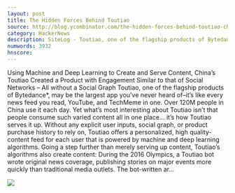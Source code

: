 ```yaml
---
layout: post
title: The Hidden Forces Behind Toutiao
source: http://blog.ycombinator.com/the-hidden-forces-behind-toutiao-chinas-content-king/
category: HackerNews
description: SiteLog - Toutiao, one of the flagship products of Bytedance, may be the largest app you’ve never heard of–it’s like every news feed you read, YouTube, and TechMeme in on
numwords: 3932
hnscore: 
---
```


Using Machine and Deep Learning to Create and Serve Content, China’s Toutiao Created a Product with Engagement Similar to that of Social Networks – All without a Social Graph  Toutiao, one of the flagship products of Bytedance*, may be the largest app you’ve never heard of–it’s like every news feed you read, YouTube, and TechMeme in one. Over 120M people in China use it each day. Yet what’s most interesting about Toutiao isn’t that people consume such varied content all in one place… it’s how Toutiao serves it up. Without any explicit user inputs, social graph, or product purchase history to rely on, Toutiao offers a personalized, high quality-content feed for each user that is powered by machine and deep learning algorithms.  Going a step further than merely serving up content, Toutiao’s algorithms also create content: During the 2016 Olympics, a Toutiao bot wrote original news coverage, publishing stories on major events more quickly than traditional media outlets. The bot-written ar...

![](http://blog.ycombinator.com/wp-content/uploads/2017/10/The-Hidden-Forces-Behind-Toutiao-Chinas-Content-King.png)
<!--description-->